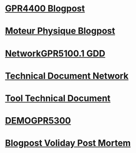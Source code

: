 # [GPR4400 Blogpost](https://eleonoradps.github.io/GPR4400Blogpost)
# [Moteur Physique Blogpost](https://eleonoradps.github.io/MoteurPhysiqueBlogpost)
# [NetworkGPR5100.1 GDD](https://eleonoradps.github.io/NetworkGPR5100.1GDD)
# [Technical Document Network](https://eleonoradps.github.io/DocTechNetwork)
# [Tool Technical Document](https://eleonoradps.github.io/ToolTechnicalDocument)
# [DEMOGPR5300](https://eleonoradps.github.io/DEMOGPR5300)
# [Blogpost Voliday Post Mortem](https://eleonoradps.github.io/BlogpostVolidayPostMortem)
